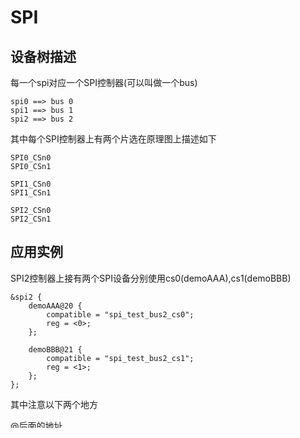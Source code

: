 # SPI

## 设备树描述

每一个spi对应一个SPI控制器(可以叫做一个bus)

	spi0 ==> bus 0
	spi1 ==> bus 1
	spi2 ==> bus 2

其中每个SPI控制器上有两个片选在原理图上描述如下

	SPI0_CSn0
	SPI0_CSn1

	SPI1_CSn0
	SPI1_CSn1

	SPI2_CSn0
	SPI2_CSn1


## 应用实例

SPI2控制器上接有两个SPI设备分别使用cs0(demoAAA),cs1(demoBBB)

	&spi2 {
		demoAAA@20 {
			compatible = "spi_test_bus2_cs0";
			reg = <0>;
		};

		demoBBB@21 {
			compatible = "spi_test_bus2_cs1";
			reg = <1>;
		};
	};

其中注意以下两个地方

@后面的地址

	demoAAA@20
	2 : 表示spi2
	0 : 表示使用的是片选0

	demoBBB@21
	2 : 表示spi2
	1 : 表示使用的是片选1

reg表示使用的片选

	reg = <0> 表示使用的是片选0
	reg = <1> 表示使用的是片选1

## 数据结构

spi_transfer

	struct spi_transfer - a read/write buffer pair
	@tx_buf: data to be written (dma-safe memory), or NULL
	@rx_buf: data to be read (dma-safe memory), or NULL
	@len: size of rx and tx buffers (in bytes)
	@cs_change: affects chipselect after this transfer completes

## Debug

read and write test

	cat /dev/ttysWK0
	echo 1 > /dev/ttysWK0

测试脚本

	i=1
	while true
	do
	if [ $i -eq 10 ]
	then
	(( i=1 ))
	fi
	echo $i > /dev/ttysWK0
	sleep 1
	(( i+=1 ))
	done
